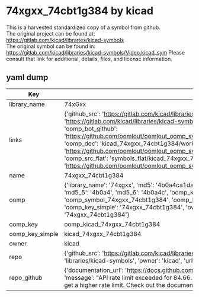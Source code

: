 # 74xgxx_74cbt1g384 by kicad  
This is a harvested standardized copy of a symbol from github.  
The original project can be found at:  
https://gitlab.com/kicad/libraries/kicad-symbols  
The original symbol can be found in:
https://gitlab.com/kicad/libraries/kicad-symbols/Video.kicad_sym
Please consult that link for additional, details, files, and license information.  
## yaml dump  
| Key | Value |  
| --- | --- |  
| library_name | 74xGxx |  
| links | {'github_src': 'https://gitlab.com/kicad/libraries/kicad-symbols/Video.kicad_sym', 'github_src_repo': 'https://gitlab.com/kicad/libraries/kicad-symbols', 'oomp_bot': 'kicad_74xgxx_74cbt1g384/working', 'oomp_bot_github': 'https://github.com/oomlout/oomlout_oomp_symbol_bot/tree/main/kicad_74xgxx_74cbt1g384/working', 'oomp_doc': 'kicad_74xgxx_74cbt1g384/working', 'oomp_doc_github': 'https://github.com/oomlout/oomlout_oomp_symbol_doc/tree/main/kicad_74xgxx_74cbt1g384/working', 'oomp_src_flat': 'symbols_flat/kicad_74xgxx_74cbt1g384/working', 'oomp_src_flat_github': 'https://github.com/oomlout/oomlout_oomp_symbol_src/tree/main/kicad_74xgxx_74cbt1g384/working'} |  
| name | 74xgxx_74cbt1g384 |  
| oomp | {'library_name': '74xgxx', 'md5': '4b0a4ca1da46c7199c93e0bd0125d0aa', 'md5_10': '4b0a4ca1da', 'md5_5': '4b0a4', 'md5_6': '4b0a4c', 'oomp_key': 'oomp_74xgxx_74cbt1g384', 'oomp_key_extra': 'oomp_symbol_74xgxx_74cbt1g384', 'oomp_key_full': 'oomp_symbol_74xgxx_74cbt1g384_4b0a4c', 'oomp_key_simple': '74xgxx_74cbt1g384', 'owner_name': 'kicad', 'symbol_name': '74xgxx_74cbt1g384'} |  
| oomp_key | oomp_kicad_74xgxx_74cbt1g384 |  
| oomp_key_simple | kicad_74xgxx_74cbt1g384 |  
| owner | kicad |  
| repo | {'github_src': 'https://gitlab.com/kicad/libraries/kicad-symbols/Video.kicad_sym', 'name': 'libraries/kicad-symbols', 'owner': 'kicad', 'url': 'https://gitlab.com/kicad/libraries/kicad-symbols'} |  
| repo_github | {'documentation_url': 'https://docs.github.com/rest/overview/resources-in-the-rest-api#rate-limiting', 'message': "API rate limit exceeded for 84.66.173.59. (But here's the good news: Authenticated requests get a higher rate limit. Check out the documentation for more details.)"} |  

